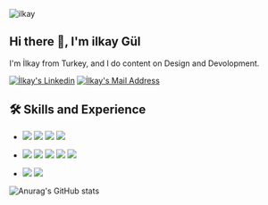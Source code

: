 
![ilkay](https://user-images.githubusercontent.com/72944987/129270206-dbcb5c79-dc40-446a-8332-9654fe443032.gif )


## Hi there 👋, I'm ilkay Gül
I'm İlkay from Turkey, and I do content on Design and Devolopment. 

<a href="https://www.linkedin.com/in/ilkay-gül/" target="_blank" rel="nofollow"><img alt="İlkay's Linkedin" src="https://img.shields.io/badge/LinkedIn-0077B5?style=for-the-badge&logo=linkedin&logoColor=white" /></a>
  <a href="mailto:ilkaygl@outlook.com" target="_blank" rel="nofollow"><img alt="İlkay's Mail Address" src="https://img.shields.io/badge/Gmail-D14836?style=for-the-badge&logo=gmail&logoColor=white" /></a>

## 🛠 Skills and Experience
* <img src="https://img.shields.io/badge/.NET-5C2D91?style=for-the-badge&logo=.net&logoColor=white"></img> 
  <img src="https://img.shields.io/badge/ASP.Net Core MVC-BA68C8?style=for-the-badge&logo=.net&logoColor=white"></img> 
  <img src="https://img.shields.io/badge/C%23-239120?style=for-the-badge&logo=c-sharp&logoColor=white"></img>
  <img src="https://img.shields.io/badge/GIT-f44336?style=for-the-badge&logo=GIT&logoColor=white"></img>
* <img src="https://img.shields.io/badge/Angular-DD0031?style=for-the-badge&logo=angular&logoColor=white"></img>
  <img src="https://img.shields.io/badge/TypeScript-007ACC?style=for-the-badge&logo=typescript&logoColor=white"></img>
  <img src="https://img.shields.io/badge/Bootstrap-563D7C?style=for-the-badge&logo=bootstrap&logoColor=white"></img>
  <img src="https://img.shields.io/badge/HTML5-E34F26?style=for-the-badge&logo=html5&logoColor=white"></img>
  <img src="https://img.shields.io/badge/CSS3-1572B6?style=for-the-badge&logo=css3&logoColor=white"></img>

* <img src="https://img.shields.io/badge/Microsoft_SQL_Server-CC2927?style=for-the-badge&logo=microsoft-sql-server&logoColor=white"></img>
  <img src="https://img.shields.io/badge/MySQL_Server-303F9F?style=for-the-badge&logo=mysql&logoColor=white"></img>






![Anurag's GitHub stats](https://github-readme-stats.vercel.app/api?username=ilkayGl&show_icons=true&theme=radical)
